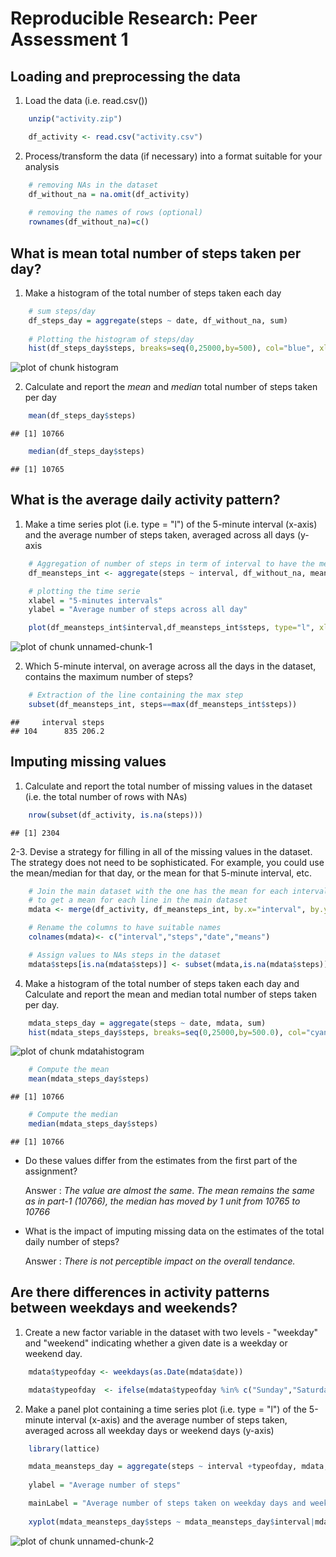 # Reproducible Research: Peer Assessment 1



## Loading and preprocessing the data
1. Load the data (i.e. read.csv())


```r
    unzip("activity.zip")

    df_activity <- read.csv("activity.csv")
```
2. Process/transform the data (if necessary) into a format suitable for your analysis

```r
    # removing NAs in the dataset
    df_without_na = na.omit(df_activity)
    
    # removing the names of rows (optional)
    rownames(df_without_na)=c()
```

## What is mean total number of steps taken per day?
1. Make a histogram of the total number of steps taken each day

```r
    # sum steps/day
    df_steps_day = aggregate(steps ~ date, df_without_na, sum)
  
    # Plotting the histogram of steps/day
    hist(df_steps_day$steps, breaks=seq(0,25000,by=500), col="blue", xlab="Number of steps/day", main="")
```

![plot of chunk histogram](figure/histogram.png) 

2. Calculate and report the *mean* and *median* total number of steps taken per day

```r
    mean(df_steps_day$steps)
```

```
## [1] 10766
```

```r
    median(df_steps_day$steps)
```

```
## [1] 10765
```

## What is the average daily activity pattern?
1. Make a time series plot (i.e. type = "l") of the 5-minute interval (x-axis) and the average number of steps taken, averaged across all days (y-axis

```r
    # Aggregation of number of steps in term of interval to have the mean
    df_meansteps_int <- aggregate(steps ~ interval, df_without_na, mean)

    # plotting the time serie
    xlabel = "5-minutes intervals"
    ylabel = "Average number of steps across all day"

    plot(df_meansteps_int$interval,df_meansteps_int$steps, type="l", xlab=xlabel, ylab= ylabel)
```

![plot of chunk unnamed-chunk-1](figure/unnamed-chunk-1.png) 

2. Which 5-minute interval, on average across all the days in the dataset, contains the maximum number of steps?

```r
    # Extraction of the line containing the max step
    subset(df_meansteps_int, steps==max(df_meansteps_int$steps))
```

```
##     interval steps
## 104      835 206.2
```

## Imputing missing values
1. Calculate and report the total number of missing values in the dataset (i.e. the total number of rows with NAs)


```r
    nrow(subset(df_activity, is.na(steps)))
```

```
## [1] 2304
```

2-3. Devise a strategy for filling in all of the missing values in the dataset. The strategy does not need to be sophisticated. For example, you could use the mean/median for that day, or the mean for that 5-minute interval, etc.


```r
    # Join the main dataset with the one has the mean for each interval 
    # to get a mean for each line in the main dataset
    mdata <- merge(df_activity, df_meansteps_int, by.x="interval", by.y="interval")

    # Rename the columns to have suitable names
    colnames(mdata)<- c("interval","steps","date","means")

    # Assign values to NAs steps in the dataset
    mdata$steps[is.na(mdata$steps)] <- subset(mdata,is.na(mdata$steps))$means
```

4. Make a histogram of the total number of steps taken each day and Calculate and report the mean and median total number of steps taken per day. 

```r
    mdata_steps_day = aggregate(steps ~ date, mdata, sum)
    hist(mdata_steps_day$steps, breaks=seq(0,25000,by=500.0), col="cyan", xlab="Number of steps/day", main="")
```

![plot of chunk mdatahistogram](figure/mdatahistogram.png) 

```r
    # Compute the mean
    mean(mdata_steps_day$steps)
```

```
## [1] 10766
```

```r
    # Compute the median
    median(mdata_steps_day$steps)
```

```
## [1] 10766
```
- Do these values differ from the estimates from the first part of the assignment? 

   Answer : *The value are almost the same*. 
   *The mean remains the same as in part-1 (10766), the median has moved by 1 unit from 10765 to 10766*

- What is the impact of imputing missing data on the estimates of the total daily number of steps?

  Answer : *There is not perceptible impact on the overall tendance.*

## Are there differences in activity patterns between weekdays and weekends?
1. Create a new factor variable in the dataset with two levels - "weekday" and "weekend" indicating whether a given date is a weekday or weekend day.

```r
    mdata$typeofday <- weekdays(as.Date(mdata$date))

    mdata$typeofday  <- ifelse(mdata$typeofday %in% c("Sunday","Saturday"),"weekend","weekday") 
```

2. Make a panel plot containing a time series plot (i.e. type = "l") of the 5-minute interval (x-axis) and the average number of steps taken, averaged across all weekday days or weekend days (y-axis)


```r
    library(lattice)

    mdata_meansteps_day = aggregate(steps ~ interval +typeofday, mdata, mean)
    
    ylabel = "Average number of steps"

    mainLabel = "Average number of steps taken on weekday days and weekend days"
  
    xyplot(mdata_meansteps_day$steps ~ mdata_meansteps_day$interval|mdata_meansteps_day$typeofday, mdata_meansteps_day, layout=c(1,2), type="l", xlab= xlabel, ylab= ylabel, main= mainLabel)
```

![plot of chunk unnamed-chunk-2](figure/unnamed-chunk-2.png) 

